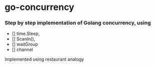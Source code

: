 # go-concurrency

### Step by step implementation of Golang concurrency, using 
- [] time.Sleep, 
- [] Scanln(), 
- [] waitGroup
- [] channel
 
Implemented using restaurant analogy
